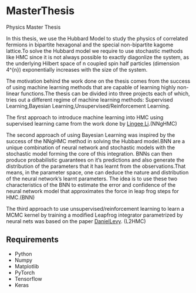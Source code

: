 # MasterThesis
Physics Master Thesis

In this thesis, we use the Hubbard Model to study the physics of correlated fermions in bipartite hexagonal and the special non-bipartite kagome lattice.To solve the Hubbard model we require to use stochastic methods like HMC since it is not always  possible to exactly diagonlize the system, as the underlying Hilbert space of n coupled spin half particles (dimension 4^{n}) exponentially increases with the size of the system.

The motivation behind the work done on the thesis comes from the success of using machine learning methods that are capable of learning highly non-linear functions.The thesis can be divided into three projects each of which, tries out a different regime of machine learning methods: Supervised Learning,Bayesian Learning,Unsupervised/Reinforcement Learning.

The first approach to introduce machine learning into HMC using supervised learning came from the work done by [Lingee Li](https://arxiv.org/abs/1711.05307).(NNgHMC)

The second approach of using Bayesian Learning was inspired by the success of the NNgHMC method in solving the Hubbard model.BNN are a unique combination of neural network and stochastic models with the stochastic model forming the core of this integration. BNNs can then produce probabilistic guarantees on it’s predictions and also generate the distribution of the parameters that it has learnt from the observations.That means, in the parameter space, one can deduce the nature and distribution of the neural network’s learnt parameters. The idea is to use these two characteristics of the BNN to estimate the error and confidence of the neural network model that approximates the force in leap frog steps for HMC.(BNN)

The third approach to use unsupervised/reinforcement learning to learn a MCMC kernel by training a modified Leapfrog integrator parametrized by neural nets was based on the paper [DanielLevy](https://arxiv.org/abs/1711.09268). (L2HMC)

## Requirements
- Python
- Numpy
- Matplotlib
- PyTorch
- Tensorflow
- Keras
